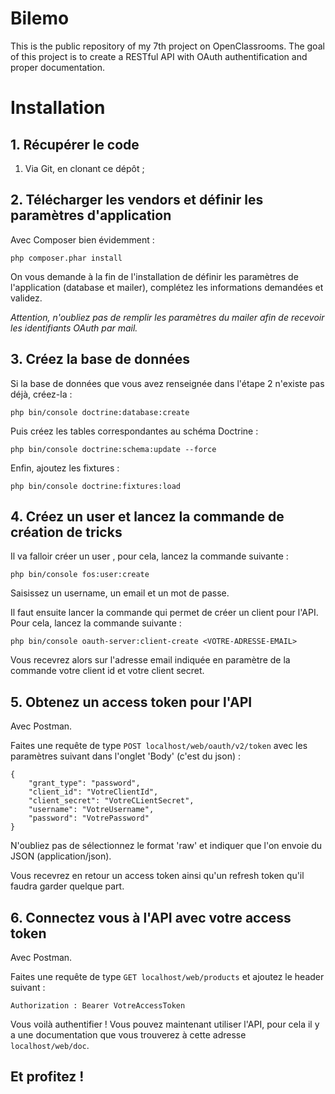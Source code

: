 Bilemo
==========

This is the public repository of my 7th project on OpenClassrooms. The goal of this project is to create a RESTful API with OAuth authentification and proper documentation.

# Installation
## 1. Récupérer le code

1. Via Git, en clonant ce dépôt ;

## 2. Télécharger les vendors et définir les paramètres d'application
Avec Composer bien évidemment :

    php composer.phar install

On vous demande à la fin de l'installation de définir les paramètres de l'application (database et mailer), complétez les informations demandées et validez.

*Attention, n'oubliez pas de remplir les paramètres du mailer afin de recevoir les identifiants OAuth par mail.*
## 3. Créez la base de données
Si la base de données que vous avez renseignée dans l'étape 2 n'existe pas déjà, créez-la :

    php bin/console doctrine:database:create

Puis créez les tables correspondantes au schéma Doctrine :

    php bin/console doctrine:schema:update --force

Enfin, ajoutez les fixtures :

    php bin/console doctrine:fixtures:load

## 4. Créez un user et lancez la commande de création de tricks
Il va falloir créer un user , pour cela, lancez la commande suivante :

    php bin/console fos:user:create

Saisissez un username, un email et un mot de passe.

Il faut ensuite lancer la commande qui permet de créer un client pour l'API. Pour cela, lancez la commande suivante :

    php bin/console oauth-server:client-create <VOTRE-ADRESSE-EMAIL>

Vous recevrez alors sur l'adresse email indiquée en paramètre de la commande votre client id et votre client secret.

## 5. Obtenez un access token pour l'API
Avec Postman.

Faites une requête de type `POST localhost/web/oauth/v2/token` avec les paramètres suivant dans l'onglet 'Body' (c'est du json) :

    {
    	"grant_type": "password",
    	"client_id": "VotreClientId",
    	"client_secret": "VotreCLientSecret",
    	"username": "VotreUsername",
    	"password": "VotrePassword"
    }

N'oubliez pas de sélectionnez le format 'raw' et indiquer que l'on envoie du JSON (application/json).

Vous recevrez en retour un access token ainsi qu'un refresh token qu'il faudra garder quelque part.

## 6. Connectez vous à l'API avec votre access token
Avec Postman.

Faites une requête de type `GET localhost/web/products` et ajoutez le header suivant :

    Authorization : Bearer VotreAccessToken

Vous voilà authentifier ! Vous pouvez maintenant utiliser l'API, pour cela il y a une documentation que vous trouverez à cette adresse `localhost/web/doc`.

## Et profitez !
